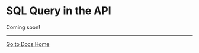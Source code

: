 # SQL Query in the API

Coming soon!

---
[Go to Docs Home](https://github.com/iexcloud/docs/blob/main/README.md)